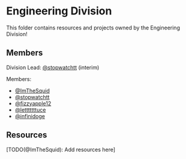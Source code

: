 # Engineering Division

This folder contains resources and projects owned by the Engineering Division!

## Members

Division Lead: [@stopwatchtt](https://github.com/purduehackers/dark-forest/blob/main/people/organizers/stopwatchtt.md) (interim)

Members:
- [@ImTheSquid](https://github.com/purduehackers/dark-forest/blob/main/people/organizers/imthesquid.md)
- [@stopwatchtt](https://github.com/purduehackers/dark-forest/blob/main/people/organizers/stopwatchtt.md)
- [@fizzyapple12](https://github.com/purduehackers/dark-forest/blob/main/people/organizers/fizzyapple12.md)
- [@letttttttuce](https://github.com/purduehackers/dark-forest/blob/main/people/organizers/letttttttuce.md)
- [@infinidoge](https://github.com/purduehackers/dark-forest/blob/main/people/organizers/infinidoge.md)

## Resources

[TODO(@ImTheSquid): Add resources here]
